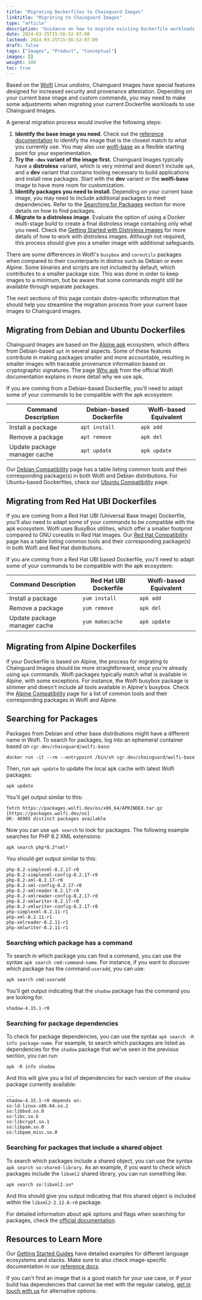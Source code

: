 ```yaml
---
title: "Migrating Dockerfiles to Chainguard Images"
linktitle: "Migrating to Chainguard Images"
type: "article"
description: "Guidance on how to migrate existing Dockerfile workloads to use Chainguard Images"
date: 2024-03-25T15:56:52-07:00
lastmod: 2024-03-25T15:56:52-07:00
draft: false
tags: ["Images", "Product", "Conceptual"]
images: []
weight: 100
toc: true
---
```


Based on the [Wolfi](/open-source/wolfi/overview/) Linux _undistro_, Chainguard Images have special features designed for increased security and provenance attestation. Depending on your current base image and custom commands, you may need to make some adjustments when migrating your current Dockerfile workloads to use Chainguard Images.

A general migration process would involve the following steps:

1. **Identify the base image you need**. Check out the [reference documentation](/chainguard/chainguard-images/reference) to identify the image that is the closest match to what you currently use. You may also use [wolfi-base](/chainguard/chainguard-images/reference/wolfi-base) as a flexible starting point for your experimentation.
2. **Try the `-dev` variant of the image first.** Chainguard Images typically have a **distroless** variant, which is very minimal and doesn't include `apk`, and a **dev** variant that contains tooling necessary to build applications and install new packages. Start with the **dev** variant or the **wolfi-base** image to have more room for customization.
3. **Identify packages you need to install**. Depending on your current base image, you may need to include additional packages to meet dependencies. Refer to the [Searching for Packages](#searching-for-packages) section for more details on how to find packages.
4. **Migrate to a distroless image**. Evaluate the option of using a Docker multi-stage build to create a final distroless image containing only what you need. Check the [Getting Started with Distroless images](/chainguard/chainguard-images/getting-started-distroless/) for more details of how to work with distroless images. Although not required, this process should give you a smaller image with additional safeguards.

There are some differences in Wolfi's `busybox` and `coreutils` packages when compared to their counterparts in distros such as Debian or even Alpine. Some binaries and scripts are not included by default, which contributes to a smaller package size. This was done in order to keep images to a minimum, but be aware that some commands might still be available through separate packages.

The next sections of this page contain distro-specific information that should help you streamline the migration process from your current base images to Chainguard images.


## Migrating from Debian and Ubuntu Dockerfiles
Chainguard Images are based on the [Alpine apk](https://wiki.alpinelinux.org/wiki/Package_management) ecosystem, which differs from Debian-based `apt` in several aspects. Some of these features contribute in making packages smaller and more accountable, resulting in smaller images with traceable provenance information based on cryptographic signatures. The page [Why apk](/open-source/wolfi/apk-package-manager/) from the official Wolfi documentation explains in more detail why we use apk.

If you are coming from a Debian-based Dockerfile, you'll need to adapt some of your commands to be compatible with the apk ecosystem:

| Command Description          | Debian-based Dockerfile | Wolfi-based Equivalent |
|------------------------------|-------------------------|------------------------|
| Install a package            | `apt install`           | `apk add`              |
| Remove a package             | `apt remove`            | `apk del`              |
| Update package manager cache | `apt update`            | `apk update`           |

Our [Debian Compatibility](/chainguard/migration-guides/debian-compatibility/) page has a table listing common tools and their corresponding package(s) in both Wolfi and Debian distributions. For Ubuntu-based Dockerfiles, check our [Ubuntu Compatibility](/chainguard/migration-guides/ubuntu-compatibility/) page.

## Migrating from Red Hat UBI Dockerfiles
If you are coming from a Red Hat UBI (Universal Base Image) Dockerfile, you'll also need to adapt some of your commands to be compatible with the apk ecosystem. Wolfi uses BusyBox utilities, which offer a smaller footprint compared to GNU coreutils in Red Hat images. Our [Red Hat Compatibility](/chainguard/migration-guides/debian-compatibility/) page has a table listing common tools and their corresponding package(s) in both Wolfi and Red Hat distributions.

If you are coming from a Red Hat UBI based Dockerfile, you'll need to adapt some of your commands to be compatible with the apk ecosystem:

| Command Description          | Red Hat UBI Dockerfile | Wolfi-based Equivalent |
|------------------------------|------------------------|------------------------|
| Install a package            | `yum install`          | `apk add`              |
| Remove a package             | `yum remove`           | `apk del`              |
| Update package manager cache | `yum makecache`        | `apk update`           |

## Migrating from Alpine Dockerfiles
If your Dockerfile is based on Alpine, the process for migrating to Chainguard Images should be more straightforward, since you're already using `apk` commands. Wolfi packages typically match what is available in Alpine, with some exceptions. For instance, the Wolfi busybox package is slimmer and doesn't include all tools available in Alpine's busybox. Check the [Alpine Compatibility](/chainguard/migration-guides/alpine-compatibility/) page for a list of common tools and their corresponding packages in Wolfi and Alpine.

## Searching for Packages
Packages from Debian and other base distributions might have a different name in Wolfi. To search for packages, log into an ephemeral container based on `cgr.dev/chainguard/wolfi-base`:

```shell
docker run -it --rm --entrypoint /bin/sh cgr.dev/chainguard/wolfi-base
```

Then, run `apk update` to update the local apk cache with latest Wolfi packages:

```shell
apk update
```

You'll get output similar to this:

```
fetch https://packages.wolfi.dev/os/x86_64/APKINDEX.tar.gz
[https://packages.wolfi.dev/os]
OK: 46985 distinct packages available
```

Now you can use `apk search` to look for packages. The following example searches for PHP 8.2 XML extensions:

```shell
apk search php*8.2*xml*
```
You should get output similar to this:

```
php-8.2-simplexml-8.2.17-r0
php-8.2-simplexml-config-8.2.17-r0
php-8.2-xml-8.2.17-r0
php-8.2-xml-config-8.2.17-r0
php-8.2-xmlreader-8.2.17-r0
php-8.2-xmlreader-config-8.2.17-r0
php-8.2-xmlwriter-8.2.17-r0
php-8.2-xmlwriter-config-8.2.17-r0
php-simplexml-8.2.11-r1
php-xml-8.2.11-r1
php-xmlreader-8.2.11-r1
php-xmlwriter-8.2.11-r1
```

### Searching which package has a command
To search in which package you can find a command, you can use the syntax `apk search cmd:command-name`. For instance, if you want to discover which package has the command `useradd`, you can use:

```shell
apk search cmd:useradd
```
You'll get output indicating that the `shadow` package has the command you are looking for.

```
shadow-4.15.1-r0
```

### Searching for package dependencies
To check for package dependencies, you can use the syntax `apk search -R info package-name`. For example, to search which packages are listed as dependencies for the `shadow` package that we've seen in the previous section, you can run:

```shell
apk -R info shadow
```
And this will give you a list of dependencies for each version of the `shadow` package currently available:

```
...
shadow-4.15.1-r0 depends on:
so:ld-linux-x86-64.so.2
so:libbsd.so.0
so:libc.so.6
so:libcrypt.so.1
so:libpam.so.0
so:libpam_misc.so.0
```

### Searching for packages that include a shared object
To search which packages include a shared object, you can use the syntax `apk search so:shared-library`. As an example, if you want to check which packages include the `libxml2` shared library, you can run something like:

```shell
apk search so:libxml2.so*
```
And this should give you output indicating that this shared object is included within the `libxml2-2.12.6-r0` package.

For detailed information about apk options and flags when searching for packages, check the [official documentation](https://docs.alpinelinux.org/user-handbook/0.1a/Working/apk.html#_searching_for_packages).

## Resources to Learn More

Our [Getting Started Guides](/chainguard/chainguard-images/getting-started/) have detailed examples for different language ecosystems and stacks. Make sure to also check image-specific documentation in our [reference docs](/chainguard/chainguard-images/reference/).

If you can't find an image that is a good match for your use case, or if your build has dependencies that cannot be met with the regular catalog, [get in touch with us](https://www.chainguard.dev/contact?utm_source=docs) for alternative options.
